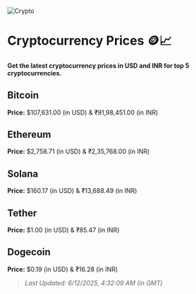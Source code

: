 
![Crypto](https://www.techguide.com.au/wp-content/uploads/2020/11/crypto3.jpeg)

# Cryptocurrency Prices 🪙📈

#### Get the latest cryptocurrency prices in USD and INR for top 5 cryptocurrencies.

## Bitcoin

**Price:** $107,631.00 (in USD) & ₹91,98,451.00 (in INR)

## Ethereum

**Price:** $2,758.71 (in USD) & ₹2,35,768.00 (in INR)

## Solana

**Price:** $160.17 (in USD) & ₹13,688.49 (in INR)

## Tether

**Price:** $1.00 (in USD) & ₹85.47 (in INR)

## Dogecoin

**Price:** $0.19 (in USD) & ₹16.28 (in INR)

> _Last Updated: 6/12/2025, 4:32:09 AM (in GMT)_

